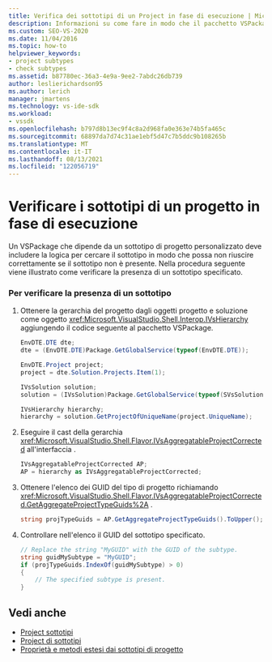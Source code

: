 ```yaml
---
title: Verifica dei sottotipi di un Project in fase di esecuzione | Microsoft Docs
description: Informazioni su come fare in modo che il pacchetto VSPackage verifichi la presenza di un sottotipo di progetto personalizzato specificato da cui dipende.
ms.custom: SEO-VS-2020
ms.date: 11/04/2016
ms.topic: how-to
helpviewer_keywords:
- project subtypes
- check subtypes
ms.assetid: b87780ec-36a3-4e9a-9ee2-7abdc26db739
author: leslierichardson95
ms.author: lerich
manager: jmartens
ms.technology: vs-ide-sdk
ms.workload:
- vssdk
ms.openlocfilehash: b797d8b13ec9f4c8a2d968fa0e363e74b5fa465c
ms.sourcegitcommit: 68897da7d74c31ae1ebf5d47c7b5ddc9b108265b
ms.translationtype: MT
ms.contentlocale: it-IT
ms.lasthandoff: 08/13/2021
ms.locfileid: "122056719"
---
```

# <a name="verify-subtypes-of-a-project-at-run-time"></a>Verificare i sottotipi di un progetto in fase di esecuzione
Un VSPackage che dipende da un sottotipo di progetto personalizzato deve includere la logica per cercare il sottotipo in modo che possa non riuscire correttamente se il sottotipo non è presente. Nella procedura seguente viene illustrato come verificare la presenza di un sottotipo specificato.

### <a name="to-verify-the-presence-of-a-subtype"></a>Per verificare la presenza di un sottotipo

1. Ottenere la gerarchia del progetto dagli oggetti progetto e soluzione come oggetto <xref:Microsoft.VisualStudio.Shell.Interop.IVsHierarchy> aggiungendo il codice seguente al pacchetto VSPackage.

    ```csharp
    EnvDTE.DTE dte;
    dte = (EnvDTE.DTE)Package.GetGlobalService(typeof(EnvDTE.DTE));

    EnvDTE.Project project;
    project = dte.Solution.Projects.Item(1);

    IVsSolution solution;
    solution = (IVsSolution)Package.GetGlobalService(typeof(SVsSolution));

    IVsHierarchy hierarchy;
    hierarchy = solution.GetProjectOfUniqueName(project.UniqueName);

    ```

2. Eseguire il cast della gerarchia <xref:Microsoft.VisualStudio.Shell.Flavor.IVsAggregatableProjectCorrected> all'interfaccia .

    ```csharp
    IVsAggregatableProjectCorrected AP;
    AP = hierarchy as IVsAggregatableProjectCorrected;

    ```

3. Ottenere l'elenco dei GUID del tipo di progetto richiamando <xref:Microsoft.VisualStudio.Shell.Flavor.IVsAggregatableProjectCorrected.GetAggregateProjectTypeGuids%2A> .

    ```csharp
    string projTypeGuids = AP.GetAggregateProjectTypeGuids().ToUpper();

    ```

4. Controllare nell'elenco il GUID del sottotipo specificato.

    ```csharp
    // Replace the string "MyGUID" with the GUID of the subtype.
    string guidMySubtype = "MyGUID";
    if (projTypeGuids.IndexOf(guidMySubtype) > 0)
    {
        // The specified subtype is present.
    }
    ```

## <a name="see-also"></a>Vedi anche
- [Project sottotipi](../extensibility/internals/project-subtypes.md)
- [Project di sottotipi](../extensibility/internals/project-subtypes-design.md)
- [Proprietà e metodi estesi dai sottotipi di progetto](../extensibility/internals/properties-and-methods-extended-by-project-subtypes.md)

